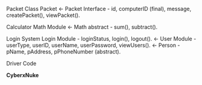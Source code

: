 Packet Class
Packet <- Packet Interface - id, computerID (final), message, createPacket(), viewPacket().

Calculator 
Math Module <- Math abstract - sum(), subtract().

Login System
Login Module - loginStatus, login(), logout(). <- User Module - userType, userID, userName, userPassword, viewUsers(). <- Person - pName, pAddress, pPhoneNumber (abstract). 

Driver Code

**CyberxNuke**
